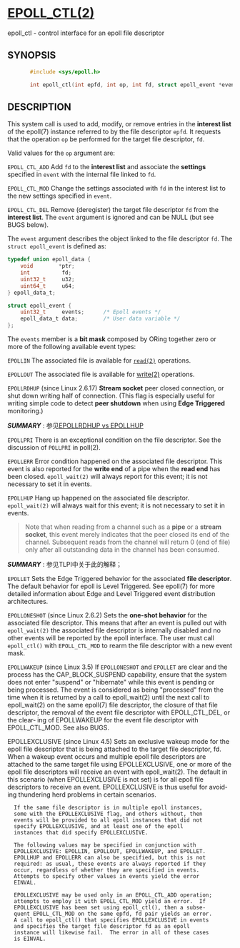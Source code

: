# [EPOLL_CTL(2)](http://man7.org/linux/man-pages/man2/epoll_ctl.2.html)

epoll_ctl - control interface for an epoll file descriptor



## SYNOPSIS

```c
       #include <sys/epoll.h>

       int epoll_ctl(int epfd, int op, int fd, struct epoll_event *event);
```

## DESCRIPTION

This system call is used to add, modify, or remove entries in the **interest list** of the epoll(7) instance referred to by the file descriptor `epfd`.  It requests that the operation `op` be performed for the target file descriptor, `fd`.

Valid values for the `op` argument are:

`EPOLL_CTL_ADD`
      Add `fd` to the **interest list** and associate the **settings** specified in `event` with the internal file linked to `fd`.

`EPOLL_CTL_MOD`
      Change the settings associated with `fd` in the interest list to the new settings specified in `event`.

`EPOLL_CTL_DEL`
      Remove (deregister) the target file descriptor `fd` from the **interest list**.  The `event` argument is ignored and can be NULL  (but see BUGS below).
      

The `event` argument describes the object linked to the file descriptor `fd`.  The `struct epoll_event` is defined as:
```c
typedef union epoll_data {
    void        *ptr;
    int          fd;
    uint32_t     u32;
    uint64_t     u64;
} epoll_data_t;

struct epoll_event {
    uint32_t     events;      /* Epoll events */
    epoll_data_t data;        /* User data variable */
};
```



The `events` member is a **bit mask** composed by ORing together zero or more of the following available event types:

`EPOLLIN`
      The associated file is available for [`read(2)`](http://man7.org/linux/man-pages/man2/read.2.html) operations.

`EPOLLOUT`
      The associated file is available for [write(2)](http://man7.org/linux/man-pages/man2/write.2.html) operations.

`EPOLLRDHUP` (since Linux 2.6.17)
      **Stream socket** peer closed connection, or shut down writing half of connection.  (This flag is especially useful for writing simple code to detect **peer shutdown** when using **Edge Triggered** monitoring.)

***SUMMARY*** : 参见[EPOLLRDHUP vs EPOLLHUP](https://blog.csdn.net/zhouguoqionghai/article/details/94591475)

`EPOLLPRI`
      There is an exceptional condition on the file descriptor.  See the discussion of `POLLPRI` in poll(2).

`EPOLLERR`
      Error condition happened on the associated file descriptor. This event is also reported for the **write end** of a pipe when the **read end** has been closed.  `epoll_wait(2)` will always report for this event; it is not necessary to set it in events.

`EPOLLHUP`
      Hang up happened on the associated file descriptor. `epoll_wait(2)` will always wait for this event; it is not necessary to set it in events.

> Note that when reading from a channel such as a **pipe** or a **stream socket**, this event merely indicates that the peer closed its end of the channel.  Subsequent reads from the channel will return 0 (end of file) only after all outstanding data in the channel has been consumed.

***SUMMARY*** : 参见TLPI中关于此的解释；

`EPOLLET`
      Sets the Edge Triggered behavior for the associated **file descriptor**.  The default behavior for epoll is Level Triggered.  See epoll(7) for more detailed information about Edge and Level Triggered event distribution architectures.

`EPOLLONESHOT` (since Linux 2.6.2)
      Sets the **one-shot behavior** for the associated file descriptor. This means that after an event is pulled out with `epoll_wait(2)` the associated file descriptor is internally disabled and no other events will be reported by the epoll interface.  The user must call `epoll_ctl()` with `EPOLL_CTL_MOD` to rearm the file descriptor with a new event mask.

`EPOLLWAKEUP` (since Linux 3.5)
      If `EPOLLONESHOT` and `EPOLLET` are clear and the process has the
      CAP_BLOCK_SUSPEND capability, ensure that the system does not
      enter "suspend" or "hibernate" while this event is pending or
      being processed.  The event is considered as being "processed"
      from the time when it is returned by a call to epoll_wait(2)
      until the next call to epoll_wait(2) on the same epoll(7) file
      descriptor, the closure of that file descriptor, the removal
      of the event file descriptor with EPOLL_CTL_DEL, or the clear‐
      ing of EPOLLWAKEUP for the event file descriptor with
      EPOLL_CTL_MOD.  See also BUGS.

EPOLLEXCLUSIVE (since Linux 4.5)
      Sets an exclusive wakeup mode for the epoll file descriptor
      that is being attached to the target file descriptor, fd.
      When a wakeup event occurs and multiple epoll file descriptors
      are attached to the same target file using EPOLLEXCLUSIVE, one
      or more of the epoll file descriptors will receive an event
      with epoll_wait(2).  The default in this scenario (when
      EPOLLEXCLUSIVE is not set) is for all epoll file descriptors
      to receive an event.  EPOLLEXCLUSIVE is thus useful for avoid‐
      ing thundering herd problems in certain scenarios.

      If the same file descriptor is in multiple epoll instances,
      some with the EPOLLEXCLUSIVE flag, and others without, then
      events will be provided to all epoll instances that did not
      specify EPOLLEXCLUSIVE, and at least one of the epoll
      instances that did specify EPOLLEXCLUSIVE.
    
      The following values may be specified in conjunction with
      EPOLLEXCLUSIVE: EPOLLIN, EPOLLOUT, EPOLLWAKEUP, and EPOLLET.
      EPOLLHUP and EPOLLERR can also be specified, but this is not
      required: as usual, these events are always reported if they
      occur, regardless of whether they are specified in events.
      Attempts to specify other values in events yield the error
      EINVAL.
    
      EPOLLEXCLUSIVE may be used only in an EPOLL_CTL_ADD operation;
      attempts to employ it with EPOLL_CTL_MOD yield an error.  If
      EPOLLEXCLUSIVE has been set using epoll_ctl(), then a subse‐
      quent EPOLL_CTL_MOD on the same epfd, fd pair yields an error.
      A call to epoll_ctl() that specifies EPOLLEXCLUSIVE in events
      and specifies the target file descriptor fd as an epoll
      instance will likewise fail.  The error in all of these cases
      is EINVAL.
